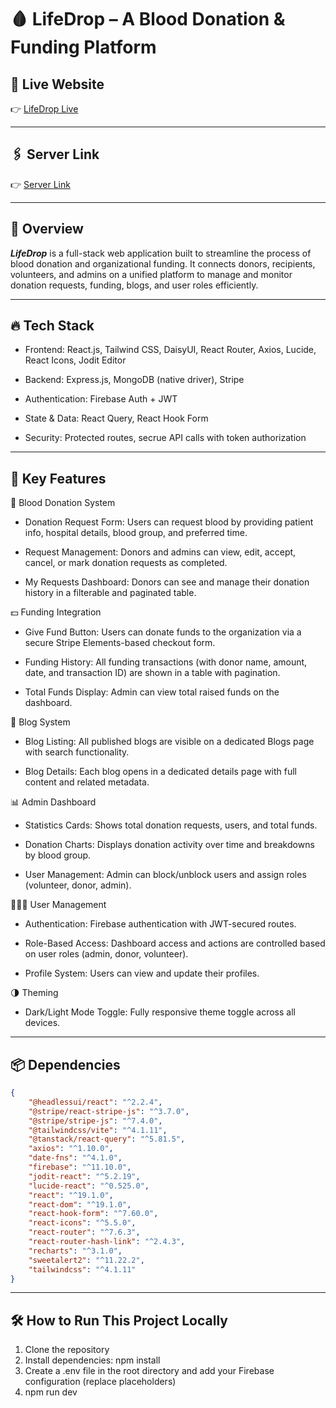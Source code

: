 # 🩸 LifeDrop – A Blood Donation & Funding Platform

<!--![TradePort Screenshot](https://your-image-url.com)--> <!-- Replace this with your screenshot URL -->

## 🔗 Live Website  
👉 [LifeDrop Live](https://lifedrop-e46b4.web.app/)

---

## 🖇️ Server Link 
👉 [Server Link](https://github.com/Programming-Hero-Web-Course4/b11a12-server-side-samin710)

---

## 🧠 Overview

***LifeDrop*** is a full-stack web application built to streamline the process of blood donation and organizational funding. It connects donors, recipients, volunteers, and admins on a unified platform to manage and monitor donation requests, funding, blogs, and user roles efficiently.

---

## 🔥 Tech Stack
- Frontend: React.js, Tailwind CSS, DaisyUI, React Router, Axios, Lucide, React Icons, Jodit Editor

- Backend: Express.js, MongoDB (native driver), Stripe

- Authentication: Firebase Auth + JWT

- State & Data: React Query, React Hook Form

- Security: Protected routes, secrue API calls with token authorization

---

## 🚀 Key Features

🔴 Blood Donation System
- Donation Request Form: Users can request blood by providing patient info, hospital details, blood group, and preferred time.

- Request Management: Donors and admins can view, edit, accept, cancel, or mark donation requests as completed.

- My Requests Dashboard: Donors can see and manage their donation history in a filterable and paginated table.

💵 Funding Integration
- Give Fund Button: Users can donate funds to the organization via a secure Stripe Elements-based checkout form.

- Funding History: All funding transactions (with donor name, amount, date, and transaction ID) are shown in a table with pagination.

- Total Funds Display: Admin can view total raised funds on the dashboard.

📝 Blog System
- Blog Listing: All published blogs are visible on a dedicated Blogs page with search functionality.

- Blog Details: Each blog opens in a dedicated details page with full content and related metadata.

📊 Admin Dashboard
- Statistics Cards: Shows total donation requests, users, and total funds.

- Donation Charts: Displays donation activity over time and breakdowns by blood group.

- User Management: Admin can block/unblock users and assign roles (volunteer, donor, admin).

🧑‍🤝‍🧑 User Management
- Authentication: Firebase authentication with JWT-secured routes.

- Role-Based Access: Dashboard access and actions are controlled based on user roles (admin, donor, volunteer).

- Profile System: Users can view and update their profiles.

🌗 Theming
- Dark/Light Mode Toggle: Fully responsive theme toggle across all devices.
---

## 📦 Dependencies

```json
{
    "@headlessui/react": "^2.2.4",
    "@stripe/react-stripe-js": "^3.7.0",
    "@stripe/stripe-js": "^7.4.0",
    "@tailwindcss/vite": "^4.1.11",
    "@tanstack/react-query": "^5.81.5",
    "axios": "^1.10.0",
    "date-fns": "^4.1.0",
    "firebase": "^11.10.0",
    "jodit-react": "^5.2.19",
    "lucide-react": "^0.525.0",
    "react": "^19.1.0",
    "react-dom": "^19.1.0",
    "react-hook-form": "^7.60.0",
    "react-icons": "^5.5.0",
    "react-router": "^7.6.3",
    "react-router-hash-link": "^2.4.3",
    "recharts": "^3.1.0",
    "sweetalert2": "^11.22.2",
    "tailwindcss": "^4.1.11"
}
```
---

## 🛠 How to Run This Project Locally
1. Clone the repository
2. Install dependencies: npm install
3. Create a .env file in the root directory and add your Firebase configuration (replace placeholders)
4. npm run dev
